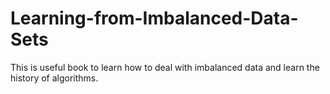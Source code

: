 # Learning-from-Imbalanced-Data-Sets
This is useful book to learn how to deal with imbalanced data and learn the history of algorithms.
